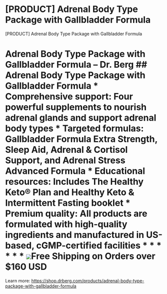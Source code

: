 # [PRODUCT] Adrenal Body Type Package with Gallbladder Formula

[PRODUCT] Adrenal Body Type Package with Gallbladder Formula
# Adrenal Body Type Package with Gallbladder Formula – Dr. Berg ## Adrenal Body Type Package with Gallbladder Formula * **Comprehensive support:** Four powerful supplements to nourish adrenal glands and support adrenal body types * **Targeted formulas:** Gallbladder Formula Extra Strength, Sleep Aid, Adrenal & Cortisol Support, and Adrenal Stress Advanced Formula * **Educational resources:** Includes The Healthy Keto® Plan and Healthy Keto & Intermittent Fasting booklet * **Premium quality:** All products are formulated with high-quality ingredients and manufactured in US-based, cGMP-certified facilities * * * * * * ![](https://shop.drberg.com/cdn/shop/files/free-shipping-truck-icon.png?v=17164945451504368884)Free Shipping on Orders over $160 USD
Learn more: https://shop.drberg.com/products/adrenal-body-type-package-with-gallbladder-formula
